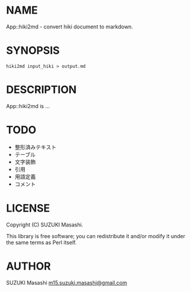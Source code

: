 # NAME

App::hiki2md - convert hiki document to markdown.

# SYNOPSIS

    hiki2md input_hiki > output.md

# DESCRIPTION

App::hiki2md is ...

# TODO

- 整形済みテキスト
- テーブル
- 文字装飾
- 引用
- 用語定義
- コメント

# LICENSE

Copyright (C) SUZUKI Masashi.

This library is free software; you can redistribute it and/or modify
it under the same terms as Perl itself.

# AUTHOR

SUZUKI Masashi <m15.suzuki.masashi@gmail.com>

